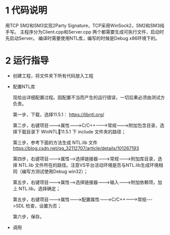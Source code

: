 # 1 代码说明
用TCP SM2和SM3实现2Party Signature，TCP采用WinSock2，SM2和SM3纯手写。
主程序分为Client.cpp和Server.cpp 两个都需要生成可执行文件，启动时先启动Server。
编译时需要使用NTL库，编写的时候是Debug x86环境下的。
# 2 运行指导
- 创建工程，将文件夹下所有代码放入工程

- 配置NTL库

  现给出详细配置过程。因配置不当而产生的运行错误，一切后果必须由测试方负责。
  
  第一步，下载，选择11.5.1：
  [https://libntl.org/ ](https://libntl.org/download.html)
  
  第二步，右键项目--->属性--->C/C++--->常规--->附加包含目录，选择下载目录下 WinNTL11.5.1 下 include 文件夹的路径；
  
  第三步，参考下面的方法生成 NTL.lib 文件
  https://blog.csdn.net/qq_32112707/article/details/101267193
  
  第四步，右键项目--->属性-->选择链接器--->常规--->附加库目录，选择 NTL.lib 文件所在的路径。注意VS平台活动环境是否与NTL.lib生成环境相同（编写方测试使用Debug win32）；
  
  第五步，右键项目--->属性-->选择链接器--->输入--->附加依赖项，加上 NTL.lib，选择确定；
  
  第五步，右键项目--->属性--->配置属性--->C/C++--->常规--->SDL 检查，设置为否；

  第六步，保存。

- 调用
